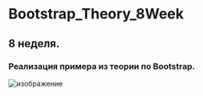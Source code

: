 # Bootstrap_Theory_8Week

## 8 неделя.
### Реализация примера из теории по Bootstrap.
![изображение](https://user-images.githubusercontent.com/119701695/227656909-cc942635-ff63-4a63-ab52-daba33e27c6c.png)

